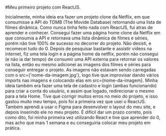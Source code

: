 #Meu primeiro projeto com ReactJS.

 Inicialmente, minha ideia era fazer um projeto clone da Netflix, em que consumisse a API do TDMB (The Movide Database)
retornando uma lista de filmes dinâmica. Como nunca tinha feito nada com ReactJS, fui atras de aprender e conhecer.
Consegui fazer uma página home clone da Netflix em que consumia a API e retornava uma lista dinâmica de filmes e séries, porém não tive
100% de sucesso no decorrer do projeto. Não desisti, e recomecei tudo do 0. Depois de pesquisar bastante e assistir videos na internet, fiz uma tela login 
e a página home da netflix, porém não consegui (e não ia dar tempo) de consumir uma API externa para retornar os valores na lista, então eu mesmo
adicionei as imagens dos filmes e séries para conseguir entregar o projeto.
 As imagens não estavam sendo carregadas com o src={'nome-da-imagem.jpg'}, logo tive que improvisar dando vários imports nas imagens 
e colocando elas em src={nome-da-imagem}.
 Minha ideia também era fazer uma tela de cadastro e login (ambas funcionando) para criar a conta do usuário, e assim que logado, redirecionar o mesmo para
 a tela Home.
 Tive que corrigir muitos erros no meio do projeto, e isso gastou muito meu tempo, pois foi a primeira vez que usei o ReactJS.
 Também aprendi a usar o Figma para desenvolver o layout do meu site, e depois inserindo ele no meu projeto.
 É difícil dar um prazo correto, pois como dito, foi minha primeira vez utilizando React e tive que aprender do 0, mas acho que mais 1 semana e eu conseguiria
 colocar meu projeto em prática.
